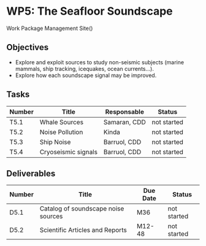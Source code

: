 # WP5: The Seafloor Soundscape

Work Package Management Site()

## Objectives

- Explore and exploit sources to study non-seismic subjects (marine mammals, ship tracking,
  icequakes, ocean currents...).
- Explore how each soundscape signal may be improved.

## Tasks

| Number | Title | Responsable | Status |
| ------ | ------ | ---------- | ------ |
| T5.1   | Whale Sources | Samaran, CDD | not started |
| T5.2 | Noise Pollution | Kinda|  not started |
| T5.3  | Ship Noise | Barruol, CDD | not started |
| T5.4  | Cryoseismic signals | Barruol, CDD | not started |

## Deliverables

| Number | Title | Due Date | Status |
| ------ | ------ | ---------- | ------ |
| D5.1  | Catalog of soundscape noise sources | M36 | not started |
| D5.2 | Scientific Articles and Reports | M12-48 | not started |

